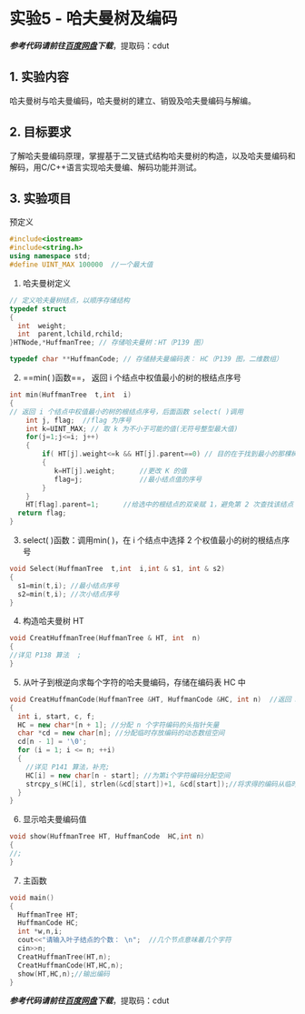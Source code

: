 # 实验5 - 哈夫曼树及编码
***参考代码请前往[百度网盘](https://pan.baidu.com/s/1lAU_YlNtljSCk_uA-ZudjQ)下载***，提取码：cdut

## 1. 实验内容
哈夫曼树与哈夫曼编码，哈夫曼树的建立、销毁及哈夫曼编码与解编。
## 2. 目标要求
了解哈夫曼编码原理，掌握基于二叉链式结构哈夫曼树的构造，以及哈夫曼编码和解码，用C/C++语言实现哈夫曼编、解码功能并测试。
## 3. 实验项目

预定义

```c++
#include<iostream>
#include<string.h>
using namespace std;
#define UINT_MAX 100000  //一个最大值
```

1.  哈夫曼树定义
```c++
// 定义哈夫曼树结点，以顺序存储结构
typedef struct
{
  int  weight;
  int  parent,lchild,rchild;
}HTNode,*HuffmanTree; // 存储哈夫曼树：HT（P139 图）

typedef char **HuffmanCode; // 存储赫夫曼编码表： HC（P139 图，二维数组）
```
2. ==min( )函数==， 返回 i 个结点中权值最小的树的根结点序号
```c++
int min(HuffmanTree  t,int  i)
{
// 返回 i 个结点中权值最小的树的根结点序号，后面函数 select( )调用
    int j, flag;  //flag 为序号
    int k=UINT_MAX; // 取 k 为不小于可能的值(无符号整型最大值)
	for(j=1;j<=i; j++)
    {
        if( HT[j].weight<=k && HT[j].parent==0) // 目的在于找到最小的那棵树
	    {
		   k=HT[j].weight;		//更改 K 的值
		   flag=j;				//最小结点值的序号
	    }
    }
    HT[flag].parent=1;		//给选中的根结点的双亲赋 1，避免第 2 次查找该结点  应该也可以赋其他值  只为了下一次遍历跳过它
  return flag;
}
```
3. select( )函数：调用min( )，在 i 个结点中选择 2 个权值最小的树的根结点序号
```c++
void Select(HuffmanTree  t,int  i,int & s1, int & s2)
{
  s1=min(t,i); //最小结点序号
  s2=min(t,i); //次小结点序号
}
```
4. 构造哈夫曼树 HT
```c++
void CreatHuffmanTree(HuffmanTree & HT, int  n)
{
//详见 P138 算法  ;
}
```
5. 从叶子到根逆向求每个字符的哈夫曼编码，存储在编码表 HC 中
```c++
void CreatHuffmanCode(HuffmanTree &HT, HuffmanCode &HC, int n)  //返回 HC
{
  int i, start, c, f;
  HC = new char*[n + 1]; //分配 n 个字符编码的头指针矢量
  char *cd = new char[n]; //分配临时存放编码的动态数组空间
  cd[n - 1] = '\0';
  for (i = 1; i <= n; ++i)
  { 
    //详见 P141 算法，补充;
    HC[i] = new char[n - start]; //为第i个字符编码分配空间
    strcpy_s(HC[i], strlen(&cd[start])+1, &cd[start]);//将求得的编码从临时空间cd复制到HC的当前行中
  }
}
```
6. 显示哈夫曼编码值
```c++
void show(HuffmanTree HT, HuffmanCode  HC,int n)
{
//;
}
```
7. 主函数
```c++
void main()  
{  
  HuffmanTree HT;  
  HuffmanCode HC;  
  int *w,n,i;  
  cout<<"请输入叶子结点的个数： \n";  //几个节点意味着几个字符
  cin>>n;  
  CreatHuffmanTree(HT,n);  
  CreatHuffmanCode(HT,HC,n);  
  show(HT,HC,n);//输出编码  
}
```
***参考代码请前往[百度网盘](https://pan.baidu.com/s/1lAU_YlNtljSCk_uA-ZudjQ)下载***，提取码：cdut
